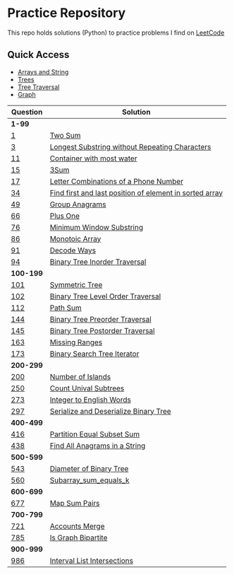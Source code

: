 # Practice Repository
This repo holds solutions (Python) to practice problems I find on [LeetCode](https://leetcode.com/)

## Quick Access
* [Arrays and String](arrays_and_strings)
* [Trees](trees)
* [Tree Traversal](trees/traversal)
* [Graph](graph)

Question | Solution
--- | ---
**1-99**|
[1](https://leetcode.com/problems/two-sum/) | [Two Sum](arrays_and_strings/two_sum.py)
[3](https://leetcode.com/problems/longest-substring-without-repeating-characters/) | [Longest Substring without Repeating Characters](arrays_and_strings/longest_substring_without_repeating_characters.py)
[11](https://leetcode.com/problems/container-with-most-water/) | [Container with most water](arrays_and_strings/container_with_most_water.py)
[15](https://leetcode.com/problems/3sum/) | [3Sum](arrays_and_strings/3sum.py)
[17](https://leetcode.com/problems/letter-combinations-of-a-phone-number/) | [Letter Combinations of a Phone Number](arrays_and_strings/letter_combinations_of_a_phone_number.py)
[34](https://leetcode.com/problems/find-first-and-last-position-of-element-in-sorted-array/) | [Find first and last position of element in sorted array](arrays_and_strings/find_first_and_last_position_of_element_in_sorted_array.py)
[49](https://leetcode.com/problems/group-anagrams/) | [Group Anagrams](arrays_and_strings/group_anagrams.py)
[66](https://leetcode.com/problems/plus-one/) | [Plus One](arrays_and_strings/plus_one.py)
[76](https://leetcode.com/problems/minimum-window-substring/) | [Minimum Window Substring](arrays_and_strings/minium_window_substring.py)
[86](https://leetcode.com/problems/monotonic-array/) | [Monotoic Array](arrays_and_strings/monotonic_array.py)
[91](https://leetcode.com/problems/decode-ways/) | [Decode Ways](arrays_and_strings/decode_ways.py)
[94](https://leetcode.com/problems/binary-tree-inorder-traversal/) | [Binary Tree Inorder Traversal](trees/traversal/inorder.py)
**100-199**|
[101](https://leetcode.com/problems/symmetric-tree/) | [Symmetric Tree](trees/symmetric_tree.py)
[102](https://leetcode.com/problems/binary-tree-level-order-traversal/) | [Binary Tree Level Order Traversal](trees/traversal/levelorder.py)
[112](https://leetcode.com/problems/path-sum/) | [Path Sum](trees/pathsum.py)
[144](https://leetcode.com/problems/binary-tree-preorder-traversal/) | [Binary Tree Preorder Traversal](trees/traversal/preorder.py)
[145](https://leetcode.com/problems/binary-tree-postorder-traversal/) | [Binary Tree Postorder Traversal](trees/traversal/postorder.py)
[163](https://leetcode.com/problems/missing-ranges/) | [Missing Ranges](arrays_and_strings/missing_ranges.py)
[173](https://leetcode.com/problems/binary-search-tree-iterator/) | [Binary Search Tree Iterator](trees/bst_iterator.py)
**200-299**|
[200](https://leetcode.com/problems/number-of-islands/) | [Number of Islands](arrays_and_strings/number_of_islands.py)
[250](https://leetcode.com/problems/count-unival-subtrees/) | [Count Unival Subtrees](trees/count_unival_trees.py)
[273](https://leetcode.com/problems/integer-to-english-words/) | [Integer to English Words](arrays_and_strings/integer_to_english_words.py)
[297](https://leetcode.com/problems/serialize-and-deserialize-binary-tree/) | [Serialize and Deserialize Binary Tree](trees/serialize_deserialize.py)
**400-499**|
[416](https://leetcode.com/problems/partition-equal-subset-sum/) | [Partition Equal Subset Sum](arrays_and_strings/partition_equal_subset_sum.py)
[438](https://leetcode.com/problems/find-all-anagrams-in-a-string/) | [Find All Anagrams in a String](arrays_and_strings/find_all_anagrams_in_string.py)
**500-599**|
[543](https://leetcode.com/problems/diameter-of-binary-tree/) | [Diameter of Binary Tree](trees/diameter_binary_tree.py)
[560](https://leetcode.com/problems/subarray-sum-equals-k/) | [Subarray_sum_equals_k](arrays_and_strings/subarray_sum_equals_k.py)
**600-699**|
[677](https://leetcode.com/problems/map-sum-pairs/) | [Map Sum Pairs](trees/map_sum_pairs.py)
**700-799**|
[721](https://leetcode.com/problems/accounts-merge/) | [Accounts Merge](arrays_and_strings/accounts_merge.py)
[785](https://leetcode.com/problems/is-graph-bipartite/) | [Is Graph Bipartite](arrays_and_strings/bipartite.py)
**900-999**|
[986](https://leetcode.com/problems/interval-list-intersections/) | [Interval List Intersections](arrays_and_strings/interval_list_intersections.py)
